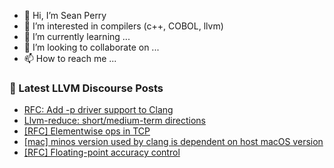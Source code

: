 - 👋 Hi, I’m Sean Perry
- 👀 I’m interested in compilers (c++, COBOL, llvm)
- 🌱 I’m currently learning ...
- 💞️ I’m looking to collaborate on ...
- 📫 How to reach me ...

<!---
s66perry/s66perry is a ✨ special ✨ repository because its `README.md` (this file) appears on your GitHub profile.
You can click the Preview link to take a look at your changes.
--->
### 📕 Latest LLVM Discourse Posts

<!-- DISCOURSE-LLVM:START -->
- [RFC: Add -p driver support to Clang](https://discourse.llvm.org/t/rfc-add-p-driver-support-to-clang/66013#post_6)
- [Llvm-reduce: short/medium-term directions](https://discourse.llvm.org/t/llvm-reduce-short-medium-term-directions/64591#post_7)
- [[RFC] Elementwise ops in TCP](https://discourse.llvm.org/t/rfc-elementwise-ops-in-tcp/65887#post_15)
- [[mac] minos version used by clang is dependent on host macOS version](https://discourse.llvm.org/t/mac-minos-version-used-by-clang-is-dependent-on-host-macos-version/66063#post_3)
- [[RFC] Floating-point accuracy control](https://discourse.llvm.org/t/rfc-floating-point-accuracy-control/66018#post_10)
<!-- DISCOURSE-LLVM:END -->
